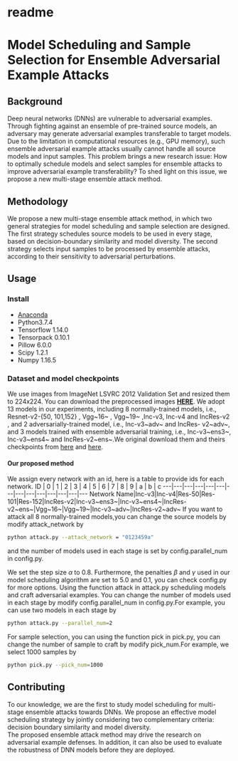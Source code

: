 # readme
# Model Scheduling and Sample Selection for Ensemble Adversarial Example Attacks

## Background
Deep neural networks (DNNs) are vulnerable to adversarial examples. Through fighting against an ensemble of pre-trained source models, an adversary may generate adversarial examples transferable to target models. Due to the limitation in computational resources (e.g., GPU memory), such ensemble adversarial example attacks usually cannot handle all source models and input samples. This problem brings a new research issue: How to optimally schedule models and select samples for ensemble attacks to improve adversarial example transferability? To shed light on this issue, we propose a new multi-stage ensemble attack method.
## Methodology
We propose a new multi-stage ensemble attack method, in which two general strategies for model scheduling and sample selection are designed. The first strategy schedules source models to be used in every stage, based on decision-boundary similarity and model diversity. The second strategy selects input samples to be processed by ensemble attacks, according to their sensitivity to adversarial perturbations.

## Usage
### Install
+ [Anaconda](https://www.anaconda.com/distribution/) 
+ Python3.7.4
+ Tensorflow 1.14.0
+ Tensorpack 0.10.1
+ Pillow 6.0.0
+ Scipy 1.2.1
+ Numpy  1.16.5
### Dataset and model checkpoints
We use images from ImageNet LSVRC 2012 Validation Set and resized them to 224x224. You can download the preprocessed images **[HERE](http://www.image-net.org/challenges/LSVRC/2012/)**.
 We adopt 13 models in our experiments, including 8 normally-trained models, i.e., Resnet-v2-{50, 101,152} , Vgg~16~ , Vgg~19~ ,Inc-v3, Inc-v4 and IncRes-v2 , and 2 adversarially-trained model, i.e., Inc-v3~adv~  and IncRes- v2~adv~, and 3 models trained with ensemble adversarial training, i.e., Inc-v3~ens3~, Inc-v3~ens4~ and IncRes-v2~ens~.We original download them and theirs checkpoints from [here](https://github.com/tensorflow/models/tree/master/research/slim) and [here](https://github.com/tensorflow/models/tree/master/research/adv_imagenet_models).
#### Our proposed method

We assign every network with an id, here is a table to provide ids for each network. 
ID | 0 | 1 | 2 | 3 | 4 | 5 | 6 | 7 | 8 | 9 | a | b | c
---|---|---|---|---|---|---|---|---|---|---|---|---|---
Network Name|Inc-v3|Inc-v4|Res-50|Res-101|Res-152|IncRes-v2|Inc-v3~ens3~|Inc-v3~ens4~|IncRes-v2~ens~|Vgg~16~|Vgg~19~|Inc-v3~adv~|IncRes-v2~adv~
If you want to attack all $8$ normally-trained models,you can change the source models by modify attack_network by
```bash
python attack.py --attack_network = "0123459a"
```
and the number of models used in each stage is set by config.parallel_num in config.py.


We set the step size $\alpha$  to $0.8$. Furthermore, the penalties $\beta$ and $\gamma$ used in our model scheduling algorithm are set to $5.0$ and $0.1$, you can check config.py for more options.
Using the function attack in attack.py  scheduling models and craft adversarial examples. You can change the number of models used in each stage by modify config.parallel_num in config.py.For example, you can use two models in each stage by
```bash
python attack.py --parallel_num=2
```
For sample selection, you can using the function pick in pick.py, you can change the number of sample to craft by modify pick_num.For example, we select 1000 samples by
```bash
python pick.py --pick_num=1000
```
## Contributing
To our knowledge, we are the first to study model scheduling for multi-stage ensemble attacks towards DNNs. We propose an effective model scheduling strategy by jointly considering two complementary criteria: decision boundary similarity and model diversity.  
The proposed ensemble attack method may drive the research on adversarial example defenses. In addition, it can also be used to evaluate the robustness of DNN models before they are deployed. 
 
